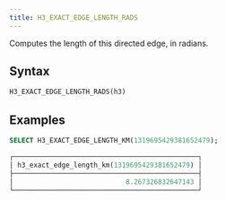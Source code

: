 ```yaml
---
title: H3_EXACT_EDGE_LENGTH_RADS
---
```


Computes the length of this directed edge, in radians.

## Syntax

```sql
H3_EXACT_EDGE_LENGTH_RADS(h3)
```

## Examples

```sql
SELECT H3_EXACT_EDGE_LENGTH_KM(1319695429381652479);

┌──────────────────────────────────────────────┐
│ h3_exact_edge_length_km(1319695429381652479) │
├──────────────────────────────────────────────┤
│                            8.267326832647143 │
└──────────────────────────────────────────────┘
```